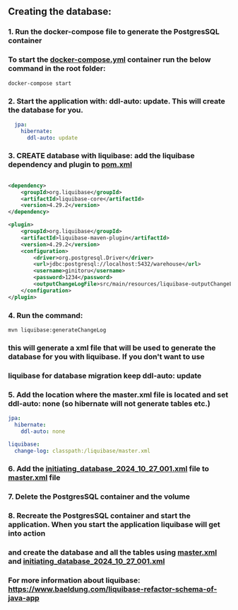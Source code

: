 ## Creating the database:

### 1. Run the docker-compose file to generate the PostgresSQL container

### To start the [docker-compose.yml](docker-compose.yml)  container run the below command in the root folder:

````
docker-compose start
````

### 2. Start the application with: ddl-auto: update. This will create the database for you.

````yaml
  jpa:
    hibernate:
      ddl-auto: update
````

### 3. CREATE database with liquibase: add the liquibase dependency and plugin to [pom.xml](pom.xml)

````xml

<dependency>
    <groupId>org.liquibase</groupId>
    <artifactId>liquibase-core</artifactId>
    <version>4.29.2</version>
</dependency>
````
````xml
<plugin>
    <groupId>org.liquibase</groupId>
    <artifactId>liquibase-maven-plugin</artifactId>
    <version>4.29.2</version>
    <configuration>
        <driver>org.postgresql.Driver</driver>
        <url>jdbc:postgresql://localhost:5432/warehouse</url>
        <username>ginitoru</username>
        <password>1234</password>
        <outputChangeLogFile>src/main/resources/liquibase-outputChangeLog.xml</outputChangeLogFile>
    </configuration>
</plugin>
````

### 4. Run the command:
````
mvn liquibase:generateChangeLog
````
### this will generate a xml file that will be used to generate the database for you with liquibase. If you don't want to use
### liquibase for database migration keep ddl-auto: update

### 5. Add the location where the master.xml file is located and set ddl-auto: none (so hibernate will not generate tables etc.)
````yaml
jpa:
  hibernate:
    ddl-auto: none

liquibase:
  change-log: classpath:/liquibase/master.xml
````

### 6. Add the [initiating_database_2024_10_27_001.xml](src%2Fmain%2Fresources%2Fliquibase%2Fchangelog%2Finitiating_database_2024_10_27_001.xml) file to [master.xml](src%2Fmain%2Fresources%2Fliquibase%2Fmaster.xml) file

### 7. Delete the PostgresSQL container and the volume

### 8. Recreate the PostgresSQL container and start the application. When you start the application liquibase will get into action
### and create the database and all the tables using [master.xml](src%2Fmain%2Fresources%2Fliquibase%2Fmaster.xml) and [initiating_database_2024_10_27_001.xml](src%2Fmain%2Fresources%2Fliquibase%2Fchangelog%2Finitiating_database_2024_10_27_001.xml)

### For more information about liquibase: https://www.baeldung.com/liquibase-refactor-schema-of-java-app

